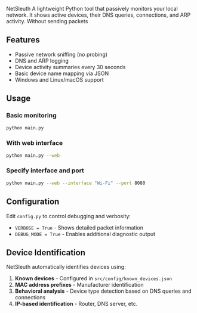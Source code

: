 NetSleuth
A lightweight Python tool that passively monitors your local network. It shows active devices, their DNS queries, connections, and ARP activity. Without sending packets

## Features

- Passive network sniffing (no probing)
- DNS and ARP logging
- Device activity summaries every 30 seconds
- Basic device name mapping via JSON
- Windows and Linux/macOS support


## Usage

### Basic monitoring
```bash
python main.py
```

### With web interface
```bash
python main.py --web
```

### Specify interface and port
```bash
python main.py --web --interface "Wi-Fi" --port 8080
```

## Configuration

Edit `config.py` to control debugging and verbosity:
- `VERBOSE = True` - Shows detailed packet information
- `DEBUG_MODE = True` - Enables additional diagnostic output

## Device Identification

NetSleuth automatically identifies devices using:
1. **Known devices** - Configured in `src/config/known_devices.json`
2. **MAC address prefixes** - Manufacturer identification
3. **Behavioral analysis** - Device type detection based on DNS queries and connections
4. **IP-based identification** - Router, DNS server, etc.